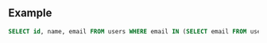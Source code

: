 ---
---

## Example

```sql
SELECT id, name, email FROM users WHERE email IN (SELECT email FROM users GROUP BY email HAVING COUNT(email) > 1)
```

